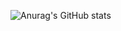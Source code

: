 ![Anurag's GitHub stats](https://github-readme-stats.vercel.app/api?username=swliu920322&show_icons=true&theme=radical)
